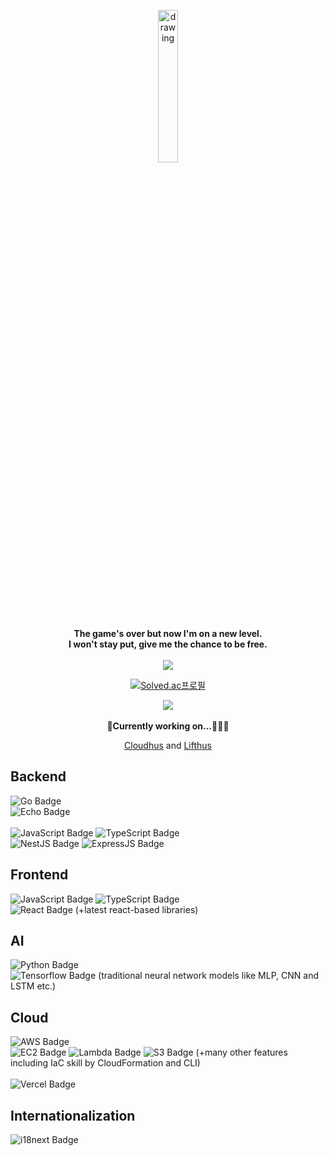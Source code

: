 <p align="center">
  <img src="https://user-images.githubusercontent.com/108582413/207043190-12ae81c4-02b1-4c36-9176-6b5309d06bc1.png" alt="drawing" width="25%"/>
</p>
<p align="center">
  <b align="center"> The game's over but now I'm on a new level. <br> I won't stay put, give me the chance to be free. <br> <br> </b>

  <img src = "https://github-readme-stats.vercel.app/api/top-langs/?username=lifthus&layout=compact&hide_border=true&langs_count=6&hide=html,css" align="center"/>
</p>
<div align="center">

[![Solved.ac프로필](http://mazassumnida.wtf/api/v2/generate_badge?boj=lifthus531)](https://solved.ac/lifthus531) 
<!--
  [![Solved.ac 프로필](http://mazassumnida.wtf/api/mini/generate_badge?boj=lifthus531)](https://solved.ac/profile/lifthus531) 
-->
<img src = "https://github-readme-stats.vercel.app/api?username=lifthus&show_icons=true&hide_border=true" align="center"/>
</div>

<div align="center">
<br>
<b>👷Currently working on...👷🏼‍♂️</b>

[Cloudhus](https://auth.cloudhus.com/auth)
and
[Lifthus](https://www.lifthus.com)

</div>

<p>

## Backend ##
![Go Badge](https://img.shields.io/badge/Go-38bbc9?style=for-the-badge&logo=Go&logoColor=white)
<br>
![Echo Badge](https://img.shields.io/badge/Echo-0bbf90.svg?style=for-the-badge&logoColor=white)
<br>
<br>
![JavaScript Badge](https://img.shields.io/badge/JavaScript-F7DF1E?style=for-the-badge&logo=JavaScript&logoColor=white)
![TypeScript Badge](https://img.shields.io/badge/Typescript-235A97?style=for-the-badge&logo=Typescript&logoColor=white)
<br>
![NestJS Badge](https://img.shields.io/badge/NestJS-cf1717?style=for-the-badge&logo=NestJS&logoColor=white)
![ExpressJS Badge](https://img.shields.io/badge/ExpressJS-09b858.svg?style=for-the-badge&logoColor=white)
<br>

## Frontend ##
![JavaScript Badge](https://img.shields.io/badge/JavaScript-F7DF1E?style=for-the-badge&logo=JavaScript&logoColor=white)
![TypeScript Badge](https://img.shields.io/badge/Typescript-235A97?style=for-the-badge&logo=Typescript&logoColor=white)
<br>
![React Badge](https://img.shields.io/badge/React-6fd1d0?style=for-the-badge&logo=React&logoColor=white)
(+latest react-based libraries)

## AI ##
![Python Badge](https://img.shields.io/badge/Python-ebdb07.svg?style=for-the-badge&logo=Python&logoColor=white)
<br>
![Tensorflow Badge](https://img.shields.io/badge/Tensorflow-f08418?style=for-the-badge&logo=Tensorflow&logoColor=white)
(traditional neural network models like MLP, CNN and LSTM etc.)

## Cloud ##
![AWS Badge](https://img.shields.io/badge/AWS-f07a05?style=for-the-badge&logo=Amazon-AWS&logoColor=white)
<br>
![EC2 Badge](https://img.shields.io/badge/EC2-f07a05?style=for-the-badge&logo=Amazon-EC2&logoColor=white)
![Lambda Badge](https://img.shields.io/badge/Lambda-f07a05?style=for-the-badge&logo=AWS-Lambda&logoColor=white)
![S3 Badge](https://img.shields.io/badge/S3-f07a05?style=for-the-badge&logo=Amazon-S3&logoColor=white)
(+many other features including IaC skill by CloudFormation and CLI)
<br>
<br>
![Vercel Badge](https://img.shields.io/badge/Vercel-0f2117?style=for-the-badge&logo=Vercel&logoColor=white)

## Internationalization ##
![i18next Badge](https://img.shields.io/badge/i18next-3eab7d?style=for-the-badge&logo=i18next&logoColor=white)
